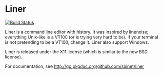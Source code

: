 Liner
=====

[![Build Status](https://secure.travis-ci.org/sbinet/liner.png)](http://travis-ci.org/sbinet/liner)

Liner is a command line editor with history. It was inspired by linenoise;
everything Unix-like is a VT100 (or is trying very hard to be). If your
terminal is not pretending to be a VT100, change it. Liner also support
Windows.

Liner is released under the X11 license (which is similar to the new BSD
license).

For documentation, see http://go.pkgdoc.org/github.com/sbinet/liner
